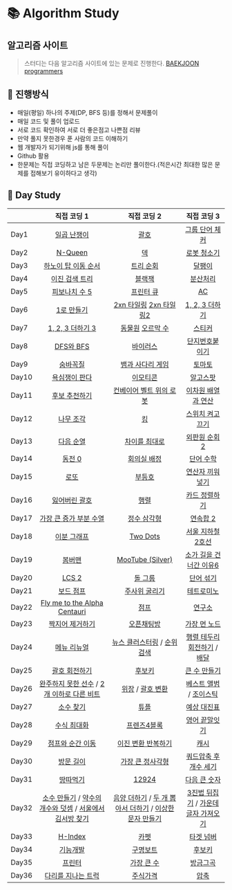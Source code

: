 # :books: Algorithm Study


## 알고리즘 사이트
> 스터디는 다음 알고리즘 사이트에 있는 문제로 진행한다.
[BAEKJOON](https://www.acmicpc.net/)
[programmers](https://programmers.co.kr/)

## :ledger: 진행방식

- 매일(평일) 하나의 주제(DP, BFS 등)를 정해서 문제풀이
- 매일 코드 및 풀이 업로드
- 서로 코드 확인하여 서로 더 좋은점고 나쁜점 리뷰
- 만약 풀지 못한경우 푼 사람의 코드 이해하기
- 웹 개발자가 되기위해 js를 통해 풀이
- Github 활용
- 한문제는 직접 코딩하고 남은 두문제는 논리만 풀이한다.(적은시간 최대한 많은 문제를 접해보기 유이하다고 생각)

## :green_book: Day Study
|     |     직접 코딩 1   |    직접 코딩 2   |    직접 코딩 3   |
| --- | :---------------: | :---------------: | :---------------: |
| Day1 | [일곱 난쟁이](https://www.acmicpc.net/problem/2309) | [괄호](https://www.acmicpc.net/problem/9012) | [그룹 단어 체커](https://www.acmicpc.net/problem/1316) |
| Day2 | [N-Queen](https://www.acmicpc.net/problem/9663) | [덱](https://www.acmicpc.net/problem/10866) | [로봇 청소기](https://www.acmicpc.net/problem/14503) |
| Day3 | [하노이 탑 이동 순서](https://www.acmicpc.net/problem/11729) | [트리 순회](https://www.acmicpc.net/problem/1991) | [달팽이](https://www.acmicpc.net/problem/1013) |
| Day4 | [이진 검색 트리](https://www.acmicpc.net/problem/5639) | [블랙잭](https://www.acmicpc.net/problem/2798) | [분산처리](https://www.acmicpc.net/problem/1009) |
| Day5 | [피보나치 수 5](https://www.acmicpc.net/problem/10870) | [프린터 큐](https://www.acmicpc.net/problem/1966) | [AC](https://www.acmicpc.net/problem/5430) |
| Day6 | [1로 만들기](https://www.acmicpc.net/problem/1463) | [2xn 타일링](https://www.acmicpc.net/problem/11726) [2xn 타일링2](https://www.acmicpc.net/problem/11727) | [1, 2, 3 더하기](https://www.acmicpc.net/problem/9095) |
| Day7 | [1, 2, 3 더하기 3](https://www.acmicpc.net/problem/15988) | [동물원](https://www.acmicpc.net/problem/1309) [오르막 수](https://www.acmicpc.net/problem/11057) | [스티커](https://www.acmicpc.net/problem/9465) |
| Day8 | [DFS와 BFS](https://www.acmicpc.net/problem/1260) | [바이러스](https://www.acmicpc.net/problem/2602) | [단지번호붙이기](https://www.acmicpc.net/problem/2667) |
| Day9 | [숨바꼭질](https://www.acmicpc.net/problem/1697) | [뱀과 사다리 게임](https://www.acmicpc.net/problem/16928) | [토마토](https://www.acmicpc.net/problem/7576) |
| Day10 | [욕심쟁이 판다](https://www.acmicpc.net/problem/1937) | [이모티콘](https://www.acmicpc.net/problem/14226) | [알고스팟](https://www.acmicpc.net/problem/1261) |
| Day11 | [후보 추천하기](https://www.acmicpc.net/problem/1713) | [컨베이어 벨트 위의 로봇](https://www.acmicpc.net/problem/20055) | [이차원 배열과 연산](https://www.acmicpc.net/problem/17140) |
| Day12 | [나무 조각](https://www.acmicpc.net/problem/2947) | [킹](https://www.acmicpc.net/problem/1063) | [스위치 켜고 끄기](https://www.acmicpc.net/problem/1244) |
| Day13 | [다음 순열](https://www.acmicpc.net/problem/10972) | [차이를 최대로](https://www.acmicpc.net/problem/10819) | [외판원 순회 2](https://www.acmicpc.net/problem/10971) |
| Day14 | [동전 0](https://www.acmicpc.net/problem/11047) | [회의실 배정](https://www.acmicpc.net/problem/1931) | [단어 수학](https://www.acmicpc.net/problem/1339) |
| Day15 | [로또](https://www.acmicpc.net/problem/6603) | [부등호](https://www.acmicpc.net/problem/2529) | [연산자 끼워넣기](https://www.acmicpc.net/problem/14888) |
| Day16 | [잃어버린 괄호](https://www.acmicpc.net/problem/1541) | [행렬](https://www.acmicpc.net/problem/1080) | [카드 정렬하기](https://www.acmicpc.net/problem/1715) |
| Day17 | [가장 큰 증가 부분 수열](https://www.acmicpc.net/problem/11055) | [정수 삼각형](https://www.acmicpc.net/problem/1932) | [연속합 2](https://www.acmicpc.net/problem/13398) |
| Day18 | [이분 그래프](https://www.acmicpc.net/problem/1707) | [Two Dots](https://www.acmicpc.net/problem/16929) | [서울 지하철 2호선](https://www.acmicpc.net/problem/16947) |
| Day19 | [봄버맨](https://www.acmicpc.net/problem/16918) | [MooTube (Silver)](https://www.acmicpc.net/problem/15591) | [소가 길을 건너간 이유6](https://www.acmicpc.net/problem/14466) |
| Day20 | [LCS 2](https://www.acmicpc.net/problem/9252) | [돌 그룹](https://www.acmicpc.net/problem/12886) | [단어 섞기](https://www.acmicpc.net/problem/9177) |
| Day21 | [보드 점프](https://www.acmicpc.net/problem/3372) | [주사위 굴리기](https://www.acmicpc.net/problem/14499) | [테트로미노](https://www.acmicpc.net/problem/14500) |
| Day22 | [Fly me to the Alpha Centauri](https://www.acmicpc.net/problem/1011) | [점프](https://www.acmicpc.net/problem/1890) | [연구소](https://www.acmicpc.net/problem/14502) |
| Day23 | [짝지어 제거하기](https://programmers.co.kr/learn/courses/30/lessons/12973) | [오픈채팅방](https://programmers.co.kr/learn/courses/30/lessons/42888) | [가장 먼 노드](https://programmers.co.kr/learn/courses/30/lessons/49189) |
| Day24 | [메뉴 리뉴얼](https://programmers.co.kr/learn/courses/30/lessons/72411) | [뉴스 클러스터링](https://programmers.co.kr/learn/courses/30/lessons/17677) / [순위 검색](https://programmers.co.kr/learn/courses/30/lessons/72412)| [행렬 테두리 회전하기](https://programmers.co.kr/learn/courses/30/lessons/77485) / [배달](https://programmers.co.kr/learn/courses/30/lessons/12978) |
| Day25 | [괄호 회전하기](https://programmers.co.kr/learn/courses/30/lessons/76502) | [후보키](https://programmers.co.kr/learn/courses/30/lessons/42890) | [큰 수 만들기](https://programmers.co.kr/learn/courses/30/lessons/42883)
| Day26 | [완주하지 못한 선수](https://programmers.co.kr/learn/courses/30/lessons/42576) / [2개 이하로 다른 비트](https://programmers.co.kr/learn/courses/30/lessons/77885) | [위장](https://programmers.co.kr/learn/courses/30/lessons/42578) / [괄호 변환](https://programmers.co.kr/learn/courses/30/lessons/60058) | [베스트 앨범](https://programmers.co.kr/learn/courses/30/lessons/42579) / [조이스틱](https://programmers.co.kr/learn/courses/30/lessons/42860) 
| Day27 | [소수 찾기](https://programmers.co.kr/learn/courses/30/lessons/42839) | [튜플](https://programmers.co.kr/learn/courses/30/lessons/64065) | [예상 대진표](https://programmers.co.kr/learn/courses/30/lessons/12985)
| Day28 | [수식 최대화](https://programmers.co.kr/learn/courses/30/lessons/67257) | [프렌즈4블록](https://programmers.co.kr/learn/courses/30/lessons/17679) | [영어 끝말잇기](https://programmers.co.kr/learn/courses/30/lessons/12981)
| Day29 | [점프와 순간 이동](https://programmers.co.kr/learn/courses/30/lessons/12980) | [이진 변환 반복하기](https://programmers.co.kr/learn/courses/30/lessons/70129) | [캐시](https://programmers.co.kr/learn/courses/30/lessons/17680)
| Day30 | [방문 길이](https://programmers.co.kr/learn/courses/30/lessons/49994) | [가장 큰 정사각형](https://programmers.co.kr/learn/courses/30/lessons/12905#) | [쿼드압축 후 개수 세기](https://programmers.co.kr/learn/courses/30/lessons/68936)
| Day31 | [땅따먹기](https://programmers.co.kr/learn/courses/30/lessons/12913) | [12924](https://programmers.co.kr/learn/courses/30/lessons/12924) | [다음 큰 숫자](https://programmers.co.kr/learn/courses/30/lessons/12911)
| Day32 | [소수 만들기](https://programmers.co.kr/learn/courses/30/lessons/12977) / [약수의 개수와 덧셈](https://programmers.co.kr/learn/courses/30/lessons/77884) / [서울에서 김서방 찾기](https://programmers.co.kr/learn/courses/30/lessons/12919) | [음양 더하기](https://programmers.co.kr/learn/courses/30/lessons/76501) / [두 개 뽑아서 더하기](https://programmers.co.kr/learn/courses/30/lessons/68644) / [이상한 문자 만들기](https://programmers.co.kr/learn/courses/30/lessons/12930) | [3진법 뒤집기](https://programmers.co.kr/learn/courses/30/lessons/68935) / [가운데 글자 가져오기](https://programmers.co.kr/learn/courses/30/lessons/12903)
| Day33 | [H-Index](https://programmers.co.kr/learn/courses/30/lessons/42747#) | [카펫](https://programmers.co.kr/learn/courses/30/lessons/42842) | [타겟 넘버](https://programmers.co.kr/learn/courses/30/lessons/43165)
| Day34 | [기능개발](https://programmers.co.kr/learn/courses/30/lessons/42586) | [구명보트](https://programmers.co.kr/learn/courses/30/lessons/42885) | [후보키](https://programmers.co.kr/learn/courses/30/lessons/42890)
| Day35 | [프린터](https://programmers.co.kr/learn/courses/30/lessons/42587) | [가장 큰 수](https://programmers.co.kr/learn/courses/30/lessons/42746) | [방금그곡](https://programmers.co.kr/learn/courses/30/lessons/17683)
| Day36 | [다리를 지나는 트럭](https://programmers.co.kr/learn/courses/30/lessons/42583) | [주식가격](https://programmers.co.kr/learn/courses/30/lessons/42584) | [압축](https://programmers.co.kr/learn/courses/30/lessons/17684)
